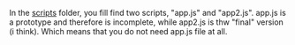 In the [scripts](https://github.com/Hamid3DATA/JavaScript/tree/main/BlackJack/scripts) folder, you fill find two scripts, "app.js" and "app2.js".
app.js is a prototype and therefore is incomplete, while app2.js is thw "final" version (i think). Which means that you do not need app.js file at all.

